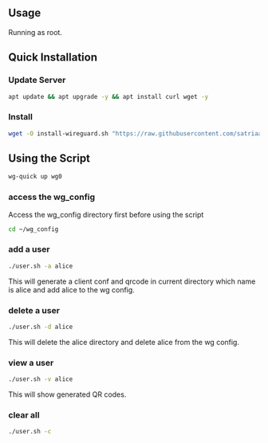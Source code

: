 ## Usage

Running as root.

## Quick Installation

### Update Server
```bash
apt update && apt upgrade -y && apt install curl wget -y
```

### Install
```bash
wget -O install-wireguard.sh "https://raw.githubusercontent.com/satriaajiputra/wg_config/conf/install-wireguard.sh" && chmod +x install-wireguard.sh && ./install-wireguard.sh
```

## Using the Script

```bash
wg-quick up wg0
```

### access the wg_config
Access the wg_config directory first before using the script
```bash
cd ~/wg_config
```

### add a user

```bash
./user.sh -a alice
```

This will generate a client conf and qrcode in current directory which name is alice
and add alice to the wg config.

### delete a user

```bash
./user.sh -d alice
```
This will delete the alice directory and delete alice from the wg config.

### view a user

```bash
./user.sh -v alice
```
This will show generated QR codes.


### clear all

```bash
./user.sh -c
```
